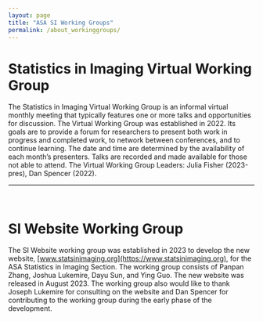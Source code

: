 ```yaml
---
layout: page
title: "ASA SI Working Groups"
permalink: /about_workinggroups/
---
```


Statistics in Imaging Virtual Working Group
==================

The Statistics in Imaging Virtual Working Group is an informal virtual monthly meeting that typically features one or more talks and opportunities for discussion. The Virtual Working Group was established in 2022. Its goals are to provide a forum for researchers to present both work in progress and completed work, to network between conferences, and to continue learning.  The date and time are determined by the availability of each month’s presenters.  Talks are recorded and made available for those not able to attend. The Virtual Working Group Leaders: Julia Fisher (2023-pres),  Dan Spencer (2022).   

<hr style="border:1px solid #DEDEDE">

&nbsp;

SI Website Working Group
==================

The SI Website working group was established in 2023 to develop the new website, [www.statsinimaging.org](https://www.statsinimaging.org), for the ASA Statistics in Imaging Section. The working group consists of Panpan Zhang, Joshua Lukemire, Dayu Sun, and Ying Guo. The new website was released in August 2023. The working group also would like to thank Joseph Lukemire for consulting on the website and Dan Spencer for contributing to the working group during the early phase of the development.







